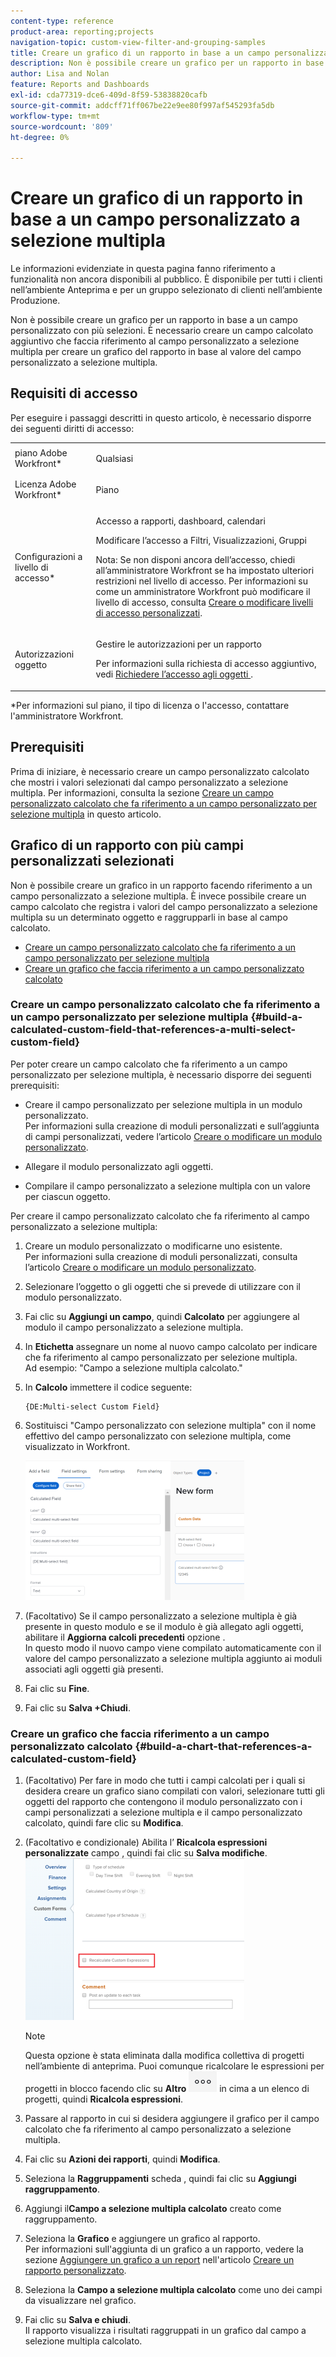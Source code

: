 ```yaml
---
content-type: reference
product-area: reporting;projects
navigation-topic: custom-view-filter-and-grouping-samples
title: Creare un grafico di un rapporto in base a un campo personalizzato a selezione multipla
description: Non è possibile creare un grafico per un rapporto in base a un campo personalizzato con più selezioni. È necessario creare un campo calcolato aggiuntivo che faccia riferimento al campo personalizzato a selezione multipla per creare un grafico del rapporto in base al valore del campo personalizzato a selezione multipla.
author: Lisa and Nolan
feature: Reports and Dashboards
exl-id: cda77319-dce6-409d-8f59-53838820cafb
source-git-commit: addcff71ff067be22e9ee80f997af545293fa5db
workflow-type: tm+mt
source-wordcount: '809'
ht-degree: 0%

---
```


# Creare un grafico di un rapporto in base a un campo personalizzato a selezione multipla

<span class="preview">Le informazioni evidenziate in questa pagina fanno riferimento a funzionalità non ancora disponibili al pubblico. È disponibile per tutti i clienti nell’ambiente Anteprima e per un gruppo selezionato di clienti nell’ambiente Produzione.</span>

Non è possibile creare un grafico per un rapporto in base a un campo personalizzato con più selezioni. È necessario creare un campo calcolato aggiuntivo che faccia riferimento al campo personalizzato a selezione multipla per creare un grafico del rapporto in base al valore del campo personalizzato a selezione multipla.

## Requisiti di accesso

Per eseguire i passaggi descritti in questo articolo, è necessario disporre dei seguenti diritti di accesso:

<table style="table-layout:auto"> 
 <col> 
 <col> 
 <tbody> 
  <tr> 
   <td role="rowheader">piano Adobe Workfront*</td> 
   <td> <p>Qualsiasi</p> </td> 
  </tr> 
  <tr> 
   <td role="rowheader">Licenza Adobe Workfront*</td> 
   <td> <p>Piano </p> </td> 
  </tr> 
  <tr> 
   <td role="rowheader">Configurazioni a livello di accesso*</td> 
   <td> <p>Accesso a rapporti, dashboard, calendari</p> <p>Modificare l’accesso a Filtri, Visualizzazioni, Gruppi</p> <p>Nota: Se non disponi ancora dell’accesso, chiedi all’amministratore Workfront se ha impostato ulteriori restrizioni nel livello di accesso. Per informazioni su come un amministratore Workfront può modificare il livello di accesso, consulta <a href="../../../administration-and-setup/add-users/configure-and-grant-access/create-modify-access-levels.md" class="MCXref xref">Creare o modificare livelli di accesso personalizzati</a>.</p> </td> 
  </tr> 
  <tr> 
   <td role="rowheader">Autorizzazioni oggetto</td> 
   <td> <p>Gestire le autorizzazioni per un rapporto</p> <p>Per informazioni sulla richiesta di accesso aggiuntivo, vedi <a href="../../../workfront-basics/grant-and-request-access-to-objects/request-access.md" class="MCXref xref">Richiedere l’accesso agli oggetti </a>.</p> </td> 
  </tr> 
 </tbody> 
</table>

&#42;Per informazioni sul piano, il tipo di licenza o l&#39;accesso, contattare l&#39;amministratore Workfront.

## Prerequisiti

Prima di iniziare, è necessario creare un campo personalizzato calcolato che mostri i valori selezionati dal campo personalizzato a selezione multipla. Per informazioni, consulta la sezione [Creare un campo personalizzato calcolato che fa riferimento a un campo personalizzato per selezione multipla](#build-a-calculated-custom-field-that-references-a-multi-select-custom-field) in questo articolo.

## Grafico di un rapporto con più campi personalizzati selezionati

<!--
<p data-mc-conditions="QuicksilverOrClassic.Draft mode">(NOTE: this moved to its own article, linked in the Note above!)</p>
-->

Non è possibile creare un grafico in un rapporto facendo riferimento a un campo personalizzato a selezione multipla. È invece possibile creare un campo calcolato che registra i valori del campo personalizzato a selezione multipla su un determinato oggetto e raggrupparli in base al campo calcolato. 

* [Creare un campo personalizzato calcolato che fa riferimento a un campo personalizzato per selezione multipla](#build-a-calculated-custom-field-that-references-a-multi-select-custom-field)
* [Creare un grafico che faccia riferimento a un campo personalizzato calcolato](#build-a-chart-that-references-a-calculated-custom-field)

### Creare un campo personalizzato calcolato che fa riferimento a un campo personalizzato per selezione multipla {#build-a-calculated-custom-field-that-references-a-multi-select-custom-field}

Per poter creare un campo calcolato che fa riferimento a un campo personalizzato per selezione multipla, è necessario disporre dei seguenti prerequisiti:

* Creare il campo personalizzato per selezione multipla in un modulo personalizzato.\
   Per informazioni sulla creazione di moduli personalizzati e sull’aggiunta di campi personalizzati, vedere l’articolo [Creare o modificare un modulo personalizzato](../../../administration-and-setup/customize-workfront/create-manage-custom-forms/create-or-edit-a-custom-form.md).

* Allegare il modulo personalizzato agli oggetti.
* Compilare il campo personalizzato a selezione multipla con un valore per ciascun oggetto.

Per creare il campo personalizzato calcolato che fa riferimento al campo personalizzato a selezione multipla:

1. Creare un modulo personalizzato o modificarne uno esistente.\
   Per informazioni sulla creazione di moduli personalizzati, consulta l’articolo [Creare o modificare un modulo personalizzato](../../../administration-and-setup/customize-workfront/create-manage-custom-forms/create-or-edit-a-custom-form.md).

1. Selezionare l’oggetto o gli oggetti che si prevede di utilizzare con il modulo personalizzato.
1. Fai clic su **Aggiungi un campo**, quindi **Calcolato** per aggiungere al modulo il campo personalizzato a selezione multipla.

1. In **Etichetta** assegnare un nome al nuovo campo calcolato per indicare che fa riferimento al campo personalizzato per selezione multipla.\
   Ad esempio: &quot;Campo a selezione multipla calcolato.&quot;

1. In **Calcolo** immettere il codice seguente:

   ```
   {DE:Multi-select Custom Field}
   ```

1. Sostituisci &quot;Campo personalizzato con selezione multipla&quot; con il nome effettivo del campo personalizzato con selezione multipla, come visualizzato in Workfront.

   ![](assets/calculated-multi-select-custom-field-nwe-350x223.png)

1. (Facoltativo) Se il campo personalizzato a selezione multipla è già presente in questo modulo e se il modulo è già allegato agli oggetti, abilitare il **Aggiorna calcoli precedenti** opzione .\
   In questo modo il nuovo campo viene compilato automaticamente con il valore del campo personalizzato a selezione multipla aggiunto ai moduli associati agli oggetti già presenti.

1. Fai clic su **Fine**.
1. Fai clic su **Salva +Chiudi**.

### Creare un grafico che faccia riferimento a un campo personalizzato calcolato {#build-a-chart-that-references-a-calculated-custom-field}

1. (Facoltativo) Per fare in modo che tutti i campi calcolati per i quali si desidera creare un grafico siano compilati con valori, selezionare tutti gli oggetti del rapporto che contengono il modulo personalizzato con i campi personalizzati a selezione multipla e il campo personalizzato calcolato, quindi fare clic su **Modifica**.
1. (Facoltativo e condizionale) Abilita l’ **Ricalcola espressioni personalizzate** campo , quindi fai clic su **Salva modifiche**.\
   ![](assets/recalculate-custom-expressions-350x259.png)

   >[!NOTE]
   >
   ><span class="preview">Questa opzione è stata eliminata dalla modifica collettiva di progetti nell’ambiente di anteprima.  Puoi comunque ricalcolare le espressioni per progetti in blocco facendo clic su **Altro** ![](assets/more-icon-45x33.png) in cima a un elenco di progetti, quindi **Ricalcola espressioni**. </span>


1. Passare al rapporto in cui si desidera aggiungere il grafico per il campo calcolato che fa riferimento al campo personalizzato a selezione multipla.
1. Fai clic su **Azioni dei rapporti**, quindi **Modifica**.

1. Seleziona la <strong>Raggruppamenti</strong> scheda , quindi fai clic su <strong>Aggiungi raggruppamento</strong>.
1. Aggiungi il<strong>Campo a selezione multipla calcolato</strong> creato come raggruppamento.
1. Seleziona la <strong>Grafico</strong> e aggiungere un grafico al rapporto.<br>Per informazioni sull&#39;aggiunta di un grafico a un rapporto, vedere la sezione <a href="../../../reports-and-dashboards/reports/creating-and-managing-reports/create-custom-report.md#add-a-chart" class="MCXref xref">Aggiungere un grafico a un report</a> nell&#39;articolo <a href="../../../reports-and-dashboards/reports/creating-and-managing-reports/create-custom-report.md" class="MCXref xref">Creare un rapporto personalizzato</a>.
1. Seleziona la <strong>Campo a selezione multipla calcolato</strong> come uno dei campi da visualizzare nel grafico.
1. Fai clic su <strong>Salva e chiudi</strong>.<br>Il rapporto visualizza i risultati raggruppati in un grafico dal campo a selezione multipla calcolato.
